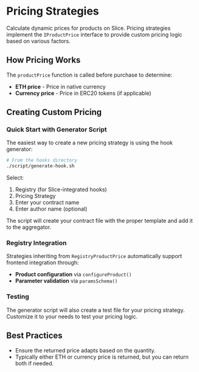 # Pricing Strategies

Calculate dynamic prices for products on Slice. Pricing strategies implement the `IProductPrice` interface to provide custom pricing logic based on various factors.

## How Pricing Works

The `productPrice` function is called before purchase to determine:
- **ETH price** - Price in native currency
- **Currency price** - Price in ERC20 tokens (if applicable)

## Creating Custom Pricing

### Quick Start with Generator Script

The easiest way to create a new pricing strategy is using the hook generator:

```bash
# From the hooks directory
./script/generate-hook.sh
```

Select:
1. Registry (for Slice-integrated hooks)
2. Pricing Strategy
3. Enter your contract name
4. Enter author name (optional)

The script will create your contract file with the proper template and add it to the aggregator.

### Registry Integration

Strategies inheriting from `RegistryProductPrice` automatically support frontend integration through:
- **Product configuration** via `configureProduct()`
- **Parameter validation** via `paramsSchema()`

### Testing

The generator script will also create a test file for your pricing strategy. Customize it to your needs to test your pricing logic.

## Best Practices

- Ensure the returned price adapts based on the quantity.
- Typically either ETH or currency price is returned, but you can return both if needed.